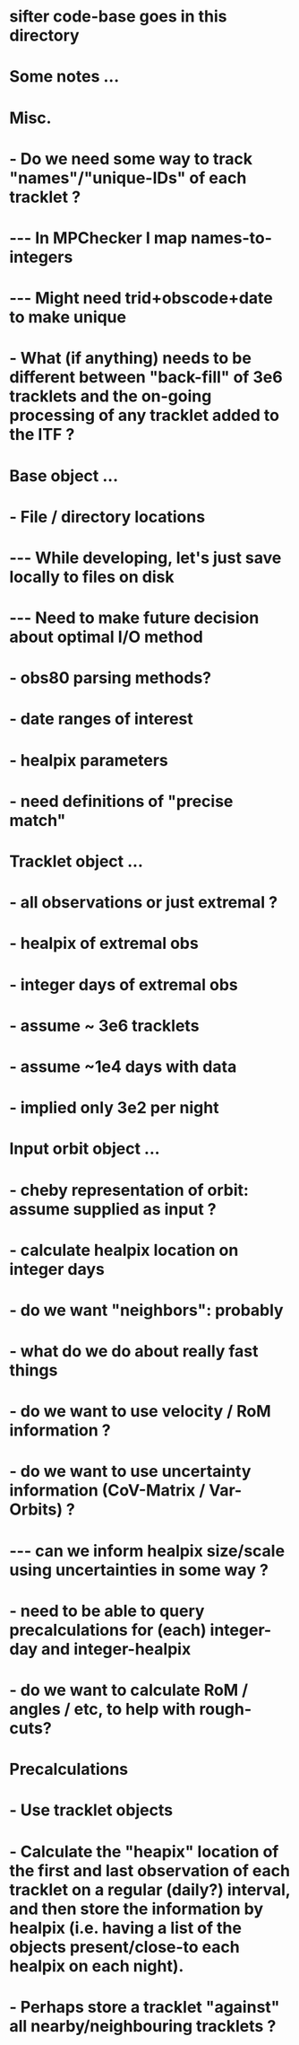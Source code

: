 # sifter code-base goes in this directory

# Some notes ...
#
# Misc.
# - Do we need some way to track "names"/"unique-IDs" of each tracklet ?
#   --- In MPChecker I map names-to-integers
#   --- Might need trid+obscode+date to make unique
# - What (if anything) needs to be different between "back-fill" of 3e6 tracklets and the on-going processing of any tracklet added to the ITF ? 
#
# Base object ...
# - File / directory locations
#   --- While developing, let's just save locally to files on disk
#   --- Need to make future decision about optimal I/O method 
# - obs80 parsing methods?
# - date ranges of interest
# - healpix parameters 
# - need definitions of "precise match" 
#  
# Tracklet object ... 
# - all observations or just extremal ? 
# - healpix of extremal obs
# - integer days of extremal obs 
# - assume ~ 3e6 tracklets
# - assume ~1e4 days with data
# - implied only 3e2 per night 
# 
# Input orbit object ...
# - cheby representation of orbit: assume supplied as input ?
# - calculate healpix location on integer days
# - do we want "neighbors": probably 
# - what do we do about really fast things 
# - do we want to use velocity / RoM information ?
# - do we want to use uncertainty information (CoV-Matrix / Var-Orbits) ? 
#   --- can we inform healpix size/scale using uncertainties in some way ?
# - need to be able to query precalculations for (each) integer-day and integer-healpix
# - do we want to calculate RoM / angles / etc, to help with rough-cuts? 
# 
# Precalculations 
# - Use tracklet objects 
# - Calculate the "heapix" location of the first and last observation of each tracklet on a regular (daily?) interval, and then store the information by healpix (i.e. having a list of the objects present/close-to each healpix on each night).
# - Perhaps store a tracklet "against" all nearby/neighbouring tracklets ?
#  
#  
